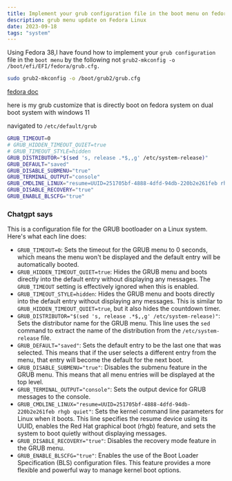 ```yaml
---
title: Implement your grub configuration file in the boot menu on fedora 38?
description: grub menu update on Fedora Linux
date: 2023-09-18
tags: "system"
---
```


Using Fedora 38,I have found how to implement your `grub configuration` file in the `boot menu` by the following not `grub2-mkconfig -o /boot/efi/EFI/fedora/grub.cfg.`

```bash
sudo grub2-mkconfig -o /boot/grub2/grub.cfg
```

[fedora doc](https://docs.fedoraproject.org/en-US/quick-docs/grub2-bootloader/#_setting_default_entry_for_grub2)

here is my grub customize that is directly boot on fedora system on dual boot system with windows 11

navigated to `/etc/default/grub`

```bash
GRUB_TIMEOUT=0
# GRUB_HIDDEN_TIMEOUT_QUIET=true
# GRUB_TIMEOUT_STYLE=hidden
GRUB_DISTRIBUTOR="$(sed 's, release .*$,,g' /etc/system-release)"
GRUB_DEFAULT="saved"
GRUB_DISABLE_SUBMENU="true"
GRUB_TERMINAL_OUTPUT="console"
GRUB_CMDLINE_LINUX="resume=UUID=251705bf-4888-4dfd-94db-220b2e261feb rhgb quiet"
GRUB_DISABLE_RECOVERY="true"
GRUB_ENABLE_BLSCFG="true"
```

### Chatgpt says

This is a configuration file for the GRUB bootloader on a Linux system. Here's what each line does:

- `GRUB_TIMEOUT=0`: Sets the timeout for the GRUB menu to 0 seconds, which means the menu won't be displayed and the default entry will be automatically booted.
- `GRUB_HIDDEN_TIMEOUT_QUIET=true`: Hides the GRUB menu and boots directly into the default entry without displaying any messages. The `GRUB_TIMEOUT` setting is effectively ignored when this is enabled.
- `GRUB_TIMEOUT_STYLE=hidden`: Hides the GRUB menu and boots directly into the default entry without displaying any messages. This is similar to `GRUB_HIDDEN_TIMEOUT_QUIET=true`, but it also hides the countdown timer.
- `GRUB_DISTRIBUTOR="$(sed 's, release .*$,,g' /etc/system-release)"`: Sets the distributor name for the GRUB menu. This line uses the `sed` command to extract the name of the distribution from the `/etc/system-release` file.
- `GRUB_DEFAULT="saved"`: Sets the default entry to be the last one that was selected. This means that if the user selects a different entry from the menu, that entry will become the default for the next boot.
- `GRUB_DISABLE_SUBMENU="true"`: Disables the submenu feature in the GRUB menu. This means that all menu entries will be displayed at the top level.
- `GRUB_TERMINAL_OUTPUT="console"`: Sets the output device for GRUB messages to the console.
- `GRUB_CMDLINE_LINUX="resume=UUID=251705bf-4888-4dfd-94db-220b2e261feb rhgb quiet"`: Sets the kernel command line parameters for Linux when it boots. This line specifies the resume device using its UUID, enables the Red Hat graphical boot (rhgb) feature, and sets the system to boot quietly without displaying messages.
- `GRUB_DISABLE_RECOVERY="true"`: Disables the recovery mode feature in the GRUB menu.
- `GRUB_ENABLE_BLSCFG="true"`: Enables the use of the Boot Loader Specification (BLS) configuration files. This feature provides a more flexible and powerful way to manage kernel boot options.

